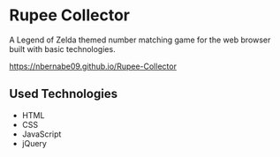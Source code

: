 # Rupee Collector

A Legend of Zelda themed number matching game for the web browser built with basic technologies.

https://nbernabe09.github.io/Rupee-Collector

## Used Technologies
- HTML
- CSS
- JavaScript
- jQuery
